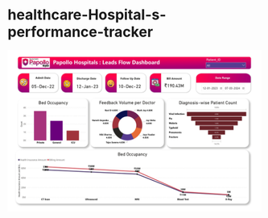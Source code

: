 # healthcare-Hospital-s-performance-tracker

![App Screenshot](https://github.com/Samarth1410/healthcare-Hospital-s-performance-tracker/blob/main/Dashboard_page.jpg)
